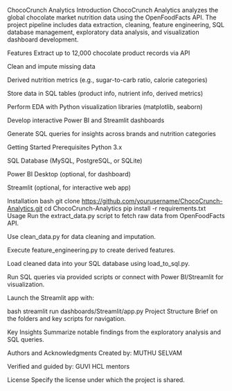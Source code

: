 ChocoCrunch Analytics
Introduction
ChocoCrunch Analytics analyzes the global chocolate market nutrition data using the OpenFoodFacts API. The project pipeline includes data extraction, cleaning, feature engineering, SQL database management, exploratory data analysis, and visualization dashboard development.

Features
Extract up to 12,000 chocolate product records via API

Clean and impute missing data

Derived nutrition metrics (e.g., sugar-to-carb ratio, calorie categories)

Store data in SQL tables (product info, nutrient info, derived metrics)

Perform EDA with Python visualization libraries (matplotlib, seaborn)

Develop interactive Power BI and Streamlit dashboards

Generate SQL queries for insights across brands and nutrition categories

Getting Started
Prerequisites
Python 3.x

SQL Database (MySQL, PostgreSQL, or SQLite)

Power BI Desktop (optional, for dashboard)

Streamlit (optional, for interactive web app)

Installation
bash
git clone https://github.com/yourusername/ChocoCrunch-Analytics.git
cd ChocoCrunch-Analytics
pip install -r requirements.txt
Usage
Run the extract_data.py script to fetch raw data from OpenFoodFacts API.

Use clean_data.py for data cleaning and imputation.

Execute feature_engineering.py to create derived features.

Load cleaned data into your SQL database using load_to_sql.py.

Run SQL queries via provided scripts or connect with Power BI/Streamlit for visualization.

Launch the Streamlit app with:

bash
streamlit run dashboards/Streamlit/app.py
Project Structure
Brief on the folders and key scripts for navigation.

Key Insights
Summarize notable findings from the exploratory analysis and SQL queries.

Authors and Acknowledgments
Created by: MUTHU SELVAM

Verified and guided by: GUVI HCL mentors

License
Specify the license under which the project is shared.










